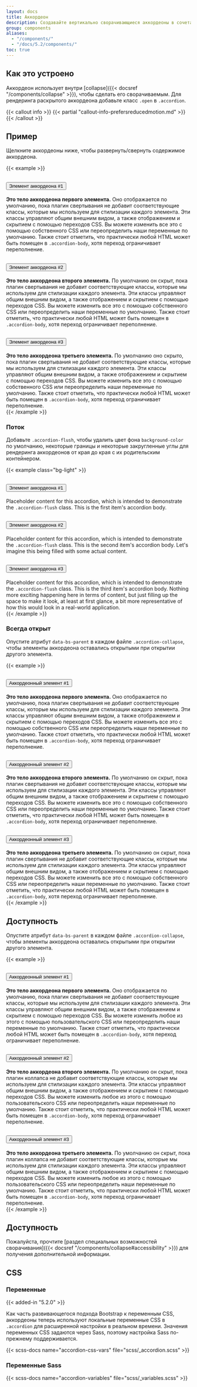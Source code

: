 ```yaml
---
layout: docs
title: Аккордеон
description: Создавайте вертикально сворачивающиеся аккордеоны в сочетании с нашим JavaScript плагином Collapse.
group: components
aliases:
  - "/components/"
  - "/docs/5.2/components/"
toc: true
---
```


## Как это устроено

Аккордеон использует внутри [collapse]({{< docsref "/components/collapse" >}}), чтобы сделать его сворачиваемым. Для рендеринга раскрытого аккордеона добавьте класс `.open` в `.accordion`.

{{< callout info >}}
{{< partial "callout-info-prefersreducedmotion.md" >}}
{{< /callout >}}

## Пример

Щелкните аккордеоны ниже, чтобы развернуть/свернуть содержимое аккордеона.

{{< example >}}
<div class="accordion" id="accordionExample">
  <div class="accordion-item">
    <h2 class="accordion-header" id="headingOne">
      <button class="accordion-button" type="button" data-bs-toggle="collapse" data-bs-target="#collapseOne" aria-expanded="true" aria-controls="collapseOne">
        Элемент аккордеона #1
      </button>
    </h2>
    <div id="collapseOne" class="accordion-collapse collapse show" aria-labelledby="headingOne" data-bs-parent="#accordionExample">
      <div class="accordion-body">
        <strong>Это тело аккордеона первого элемента.</strong> Оно отображается по умолчанию, пока плагин свертывания не добавит соответствующие классы, которые мы используем для стилизации каждого элемента. Эти классы управляют общим внешним видом, а также отображением и скрытием с помощью переходов CSS. Вы можете изменить все это с помощью собственного CSS или переопределить наши переменные по умолчанию. Также стоит отметить, что практически любой HTML может быть помещен в <code>.accordion-body</code>, хотя переход ограничивает переполнение.
      </div>
    </div>
  </div>
  <div class="accordion-item">
    <h2 class="accordion-header" id="headingTwo">
      <button class="accordion-button collapsed" type="button" data-bs-toggle="collapse" data-bs-target="#collapseTwo" aria-expanded="false" aria-controls="collapseTwo">
        Элемент аккордеона #2
      </button>
    </h2>
    <div id="collapseTwo" class="accordion-collapse collapse" aria-labelledby="headingTwo" data-bs-parent="#accordionExample">
      <div class="accordion-body">
        <strong>Это тело аккордеона второго элемента.</strong> По умолчанию он скрыт, пока плагин свертывания не добавит соответствующие классы, которые мы используем для стилизации каждого элемента. Эти классы управляют общим внешним видом, а также отображением и скрытием с помощью переходов CSS. Вы можете изменить все это с помощью собственного CSS или переопределить наши переменные по умолчанию. Также стоит отметить, что практически любой HTML может быть помещен в <code>.accordion-body</code>, хотя переход ограничивает переполнение.
      </div>
    </div>
  </div>
  <div class="accordion-item">
    <h2 class="accordion-header" id="headingThree">
      <button class="accordion-button collapsed" type="button" data-bs-toggle="collapse" data-bs-target="#collapseThree" aria-expanded="false" aria-controls="collapseThree">
        Элемент аккордеона #3
      </button>
    </h2>
    <div id="collapseThree" class="accordion-collapse collapse" aria-labelledby="headingThree" data-bs-parent="#accordionExample">
      <div class="accordion-body">
        <strong>Это тело аккордеона третьего элемента.</strong> По умолчанию оно скрыто, пока плагин свертывания не добавит соответствующие классы, которые мы используем для стилизации каждого элемента. Эти классы управляют общим внешним видом, а также отображением и скрытием с помощью переходов CSS. Вы можете изменить все это с помощью собственного CSS или переопределить наши переменные по умолчанию. Также стоит отметить, что практически любой HTML может быть помещен в <code>.accordion-body</code>, хотя переход ограничивает переполнение.
      </div>
    </div>
  </div>
</div>
{{< /example >}}

### Поток

Добавьте `.accordion-flush`, чтобы удалить цвет фона `background-color` по умолчанию, некоторые границы и некоторые закругленные углы для рендеринга аккордеонов от края до края с их родительским контейнером.

{{< example class="bg-light" >}}
<div class="accordion accordion-flush" id="accordionFlushExample">
  <div class="accordion-item">
    <h2 class="accordion-header" id="flush-headingOne">
      <button class="accordion-button collapsed" type="button" data-bs-toggle="collapse" data-bs-target="#flush-collapseOne" aria-expanded="false" aria-controls="flush-collapseOne">
        Элемент аккордеона #1
      </button>
    </h2>
    <div id="flush-collapseOne" class="accordion-collapse collapse" aria-labelledby="flush-headingOne" data-bs-parent="#accordionFlushExample">
      <div class="accordion-body">Placeholder content for this accordion, which is intended to demonstrate the <code>.accordion-flush</code> class. This is the first item's accordion body.</div>
    </div>
  </div>
  <div class="accordion-item">
    <h2 class="accordion-header" id="flush-headingTwo">
      <button class="accordion-button collapsed" type="button" data-bs-toggle="collapse" data-bs-target="#flush-collapseTwo" aria-expanded="false" aria-controls="flush-collapseTwo">
        Элемент аккордеона #2
      </button>
    </h2>
    <div id="flush-collapseTwo" class="accordion-collapse collapse" aria-labelledby="flush-headingTwo" data-bs-parent="#accordionFlushExample">
      <div class="accordion-body">Placeholder content for this accordion, which is intended to demonstrate the <code>.accordion-flush</code> class. This is the second item's accordion body. Let's imagine this being filled with some actual content.</div>
    </div>
  </div>
  <div class="accordion-item">
    <h2 class="accordion-header" id="flush-headingThree">
      <button class="accordion-button collapsed" type="button" data-bs-toggle="collapse" data-bs-target="#flush-collapseThree" aria-expanded="false" aria-controls="flush-collapseThree">
        Элемент аккордеона #3
      </button>
    </h2>
    <div id="flush-collapseThree" class="accordion-collapse collapse" aria-labelledby="flush-headingThree" data-bs-parent="#accordionFlushExample">
      <div class="accordion-body">Placeholder content for this accordion, which is intended to demonstrate the <code>.accordion-flush</code> class. This is the third item's accordion body. Nothing more exciting happening here in terms of content, but just filling up the space to make it look, at least at first glance, a bit more representative of how this would look in a real-world application.</div>
    </div>
  </div>
</div>
{{< /example >}}

### Всегда открыт

Опустите атрибут `data-bs-parent` в каждом файле `.accordion-collapse`, чтобы элементы аккордеона оставались открытыми при открытии другого элемента.

{{< example >}}
<div class="accordion" id="accordionPanelsStayOpenExample">
  <div class="accordion-item">
    <h2 class="accordion-header" id="panelsStayOpen-headingOne">
      <button class="accordion-button" type="button" data-bs-toggle="collapse" data-bs-target="#panelsStayOpen-collapseOne" aria-expanded="true" aria-controls="panelsStayOpen-collapseOne">
        Аккордеонный элемент #1
      </button>
    </h2>
    <div id="panelsStayOpen-collapseOne" class="accordion-collapse collapse show" aria-labelledby="panelsStayOpen-headingOne">
      <div class="accordion-body">
        <strong>Это тело аккордеона первого элемента.</strong> Оно отображается по умолчанию, пока плагин свертывания не добавит соответствующие классы, которые мы используем для стилизации каждого элемента. Эти классы управляют общим внешним видом, а также отображением и скрытием с помощью переходов CSS. Вы можете изменить все это с помощью собственного CSS или переопределить наши переменные по умолчанию. Также стоит отметить, что практически любой HTML может быть помещен в <code>.accordion-body</code>, хотя переход ограничивает переполнение.
      </div>
    </div>
  </div>
  <div class="accordion-item">
    <h2 class="accordion-header" id="panelsStayOpen-headingTwo">
      <button class="accordion-button collapsed" type="button" data-bs-toggle="collapse" data-bs-target="#panelsStayOpen-collapseTwo" aria-expanded="false" aria-controls="panelsStayOpen-collapseTwo">
        Аккордеонный элемент #2
      </button>
    </h2>
    <div id="panelsStayOpen-collapseTwo" class="accordion-collapse collapse" aria-labelledby="panelsStayOpen-headingTwo">
      <div class="accordion-body">
        <strong>Это тело аккордеона второго элемента.</strong> По умолчанию он скрыт, пока плагин свертывания не добавит соответствующие классы, которые мы используем для стилизации каждого элемента. Эти классы управляют общим внешним видом, а также отображением и скрытием с помощью переходов CSS. Вы можете изменить все это с помощью собственного CSS или переопределить наши переменные по умолчанию. Также стоит отметить, что практически любой HTML может быть помещен в <code>.accordion-body</code>, хотя переход ограничивает переполнение.
      </div>
    </div>
  </div>
  <div class="accordion-item">
    <h2 class="accordion-header" id="panelsStayOpen-headingThree">
      <button class="accordion-button collapsed" type="button" data-bs-toggle="collapse" data-bs-target="#panelsStayOpen-collapseThree" aria-expanded="false" aria-controls="panelsStayOpen-collapseThree">
        Аккордеонный элемент #3
      </button>
    </h2>
    <div id="panelsStayOpen-collapseThree" class="accordion-collapse collapse" aria-labelledby="panelsStayOpen-headingThree">
      <div class="accordion-body">
        <strong>Это тело аккордеона третьего элемента.</strong> По умолчанию он скрыт, пока плагин свертывания не добавит соответствующие классы, которые мы используем для стилизации каждого элемента. Эти классы управляют общим внешним видом, а также отображением и скрытием с помощью переходов CSS. Вы можете изменить все это с помощью собственного CSS или переопределить наши переменные по умолчанию. Также стоит отметить, что практически любой HTML может быть помещен в <code>.accordion-body</code>, хотя переход ограничивает переполнение.
      </div>
    </div>
  </div>
</div>
{{< /example >}}

## Доступность

Опустите атрибут `data-bs-parent` в каждом файле `.accordion-collapse`, чтобы элементы аккордеона оставались открытыми при открытии другого элемента.

{{< example >}}
<div class="accordion" id="accordionPanelsStayOpenExample">
  <div class="accordion-item">
    <h2 class="accordion-header" id="panelsStayOpen-headingOne">
      <button class="accordion-button" type="button" data-bs-toggle="collapse" data-bs-target="#panelsStayOpen-collapseOne" aria-expanded="true" aria-controls="panelsStayOpen-collapseOne">
        Аккордеонный элемент #1
      </button>
    </h2>
    <div id="panelsStayOpen-collapseOne" class="accordion-collapse collapse show" aria-labelledby="panelsStayOpen-headingOne">
      <div class="accordion-body">
        <strong>Это тело аккордеона первого элемента.</strong> Оно отображается по умолчанию, пока плагин свертывания не добавит соответствующие классы, которые мы используем для стилизации каждого элемента. Эти классы управляют общим внешним видом, а также отображением и скрытием с помощью переходов CSS. Вы можете изменить любое из этого с помощью пользовательского CSS или переопределить наши переменные по умолчанию. Также стоит отметить, что практически любой HTML может быть помещен в <code>.accordion-body</code>, хотя переход ограничивает переполнение.
      </div>
    </div>
  </div>
  <div class="accordion-item">
    <h2 class="accordion-header" id="panelsStayOpen-headingTwo">
      <button class="accordion-button collapsed" type="button" data-bs-toggle="collapse" data-bs-target="#panelsStayOpen-collapseTwo" aria-expanded="false" aria-controls="panelsStayOpen-collapseTwo">
        Аккордеонный элемент #2
      </button>
    </h2>
    <div id="panelsStayOpen-collapseTwo" class="accordion-collapse collapse" aria-labelledby="panelsStayOpen-headingTwo">
      <div class="accordion-body">
        <strong>Это тело аккордеона второго элемента.</strong> По умолчанию он скрыт, пока плагин коллапса не добавит соответствующие классы, которые мы используем для стилизации каждого элемента. Эти классы управляют общим внешним видом, а также отображением и скрытием с помощью переходов CSS. Вы можете изменить любое из этого с помощью пользовательского CSS или переопределить наши переменные по умолчанию. Также стоит отметить, что практически любой HTML может быть помещен в <code>.accordion-body</code>, хотя переход ограничивает переполнение.
      </div>
    </div>
  </div>
  <div class="accordion-item">
    <h2 class="accordion-header" id="panelsStayOpen-headingThree">
      <button class="accordion-button collapsed" type="button" data-bs-toggle="collapse" data-bs-target="#panelsStayOpen-collapseThree" aria-expanded="false" aria-controls="panelsStayOpen-collapseThree">
        Аккордеонный элемент #3
      </button>
    </h2>
    <div id="panelsStayOpen-collapseThree" class="accordion-collapse collapse" aria-labelledby="panelsStayOpen-headingThree">
      <div class="accordion-body">
        <strong>Это тело аккордеона третьего элемента.</strong> По умолчанию он скрыт, пока плагин коллапса не добавит соответствующие классы, которые мы используем для стилизации каждого элемента. Эти классы управляют общим внешним видом, а также отображением и скрытием с помощью переходов CSS. Вы можете изменить любое из этого с помощью пользовательского CSS или переопределить наши переменные по умолчанию. Также стоит отметить, что практически любой HTML может быть помещен в <code>.accordion-body</code>, хотя переход ограничивает переполнение.
      </div>
    </div>
  </div>
</div>
{{< /example >}}

## Доступность

Пожалуйста, прочтите [раздел специальных возможностей сворачивания]({{< docsref "/components/collapse#accessibility" >}}) для получения дополнительной информации.

## CSS

### Переменные

{{< added-in "5.2.0" >}}

Как часть развивающегося подхода Bootstrap к переменным CSS, аккордеоны теперь используют локальные переменные CSS в `.accordion` для расширенной настройки в реальном времени. Значения переменных CSS задаются через Sass, поэтому настройка Sass по-прежнему поддерживается.

{{< scss-docs name="accordion-css-vars" file="scss/_accordion.scss" >}}

### Переменные Sass

{{< scss-docs name="accordion-variables" file="scss/_variables.scss" >}}
